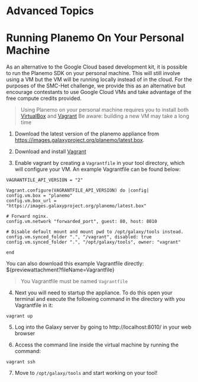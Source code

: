 

# Advanced Topics


# Running Planemo On Your Personal Machine

As an alternative to the Google Cloud based development kit, it is possible to run the Planemo SDK on your personal machine. This will still involve using a VM but the VM will be running locally instead of in the cloud. For the purposes of the SMC-Het challenge, we provide this as an alternative but encourage contestants to use Google Cloud VMs and take advantage of the free compute credits provided.

> Using Planemo on your personal machine requires you to install both [VirtualBox](https://www.virtualbox.org/) and [Vagrant](https://www.vagrantup.com/)
> Be aware: building a new VM may take a long time

1. Download the latest version of the planemo appliance from https://images.galaxyproject.org/planemo/latest.box.

2. Download and install [Vagrant](http://www.vagrantup.com/downloads)

3. Enable vagrant by creating a `Vagrantfile` in your tool directory, which will configure your VM. An example Vagrantfile can be found below:

```
VAGRANTFILE_API_VERSION = "2"

Vagrant.configure(VAGRANTFILE_API_VERSION) do |config|
config.vm.box = "planemo"
config.vm.box_url = "https://images.galaxyproject.org/planemo/latest.box"

# Forward nginx.
config.vm.network "forwarded_port", guest: 80, host: 8010

# Disable default mount and mount pwd to /opt/galaxy/tools instead.
config.vm.synced_folder ".", "/vagrant", disabled: true
config.vm.synced_folder ".", "/opt/galaxy/tools", owner: "vagrant"

end
```
You can also download this example Vagrantfile directly: ${previewattachment?fileName=Vagrantfile}

> You Vagrantfile must be named `Vagrantfile`

4. Next you will need to startup the appliance. To do this open your terminal and execute the following command in the directory with you Vagrantfile in it:

```
vagrant up
```

5. Log into the Galaxy server by going to http://localhost:8010/ in your web browser


6. Access the command line inside the virtual machine by running the command:
```
vagrant ssh
```

7. Move to `/opt/galaxy/tools` and start working on your tool!
